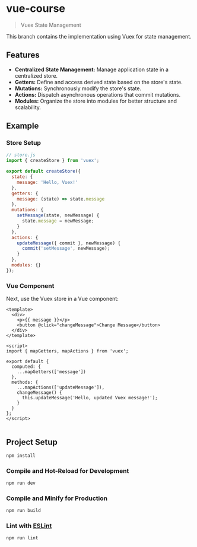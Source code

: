 # vue-course

> Vuex State Management

This branch contains the implementation using Vuex for state management.

## Features

- **Centralized State Management:** Manage application state in a centralized store.
- **Getters:** Define and access derived state based on the store's state.
- **Mutations:** Synchronously modify the store's state.
- **Actions:** Dispatch asynchronous operations that commit mutations.
- **Modules:** Organize the store into modules for better structure and scalability.

## Example

### Store Setup

```javascript
// store.js
import { createStore } from 'vuex';

export default createStore({
  state: {
    message: 'Hello, Vuex!'
  },
  getters: {
    message: (state) => state.message
  },
  mutations: {
    setMessage(state, newMessage) {
      state.message = newMessage;
    }
  },
  actions: {
    updateMessage({ commit }, newMessage) {
      commit('setMessage', newMessage);
    }
  },
  modules: {}
});

```

### Vue Component

Next, use the Vuex store in a Vue component:

```vue
<template>
  <div>
    <p>{{ message }}</p>
    <button @click="changeMessage">Change Message</button>
  </div>
</template>

<script>
import { mapGetters, mapActions } from 'vuex';

export default {
  computed: {
    ...mapGetters(['message'])
  },
  methods: {
    ...mapActions(['updateMessage']),
    changeMessage() {
      this.updateMessage('Hello, updated Vuex message!');
    }
  }
};
</script>


```


## Project Setup

```sh
npm install
```

### Compile and Hot-Reload for Development

```sh
npm run dev
```

### Compile and Minify for Production

```sh
npm run build
```

### Lint with [ESLint](https://eslint.org/)

```sh
npm run lint
```
